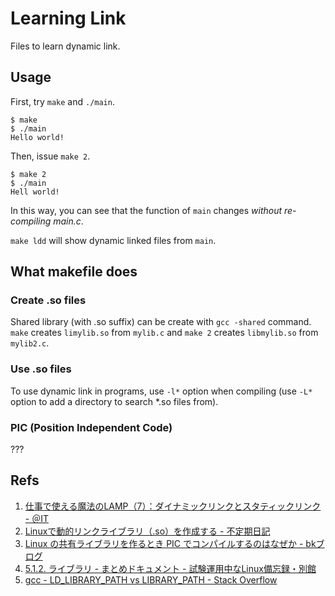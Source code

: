 Learning Link
=============

Files to learn dynamic link.


Usage
-----

First, try `make` and `./main`.

    $ make
    $ ./main
    Hello world!

Then, issue `make 2`.

    $ make 2
    $ ./main
    Hell world!

In this way, you can see that the function of `main` changes *without
re-compiling main.c*.

`make ldd` will show dynamic linked files from `main`.


What makefile does
------------------

### Create .so files

Shared library (with .so suffix) can be create with `gcc -shared` command.
`make` creates `limylib.so` from `mylib.c` and `make 2` creates `libmylib.so`
from `mylib2.c`.

### Use .so files

To use dynamic link in programs, use `-l*` option when compiling (use `-L*`
option to add a directory to search *.so files from).

### PIC (Position Independent Code)

???


Refs
----

1. [仕事で使える魔法のLAMP（7）：ダイナミックリンクとスタティックリンク - ＠IT](http://www.atmarkit.co.jp/ait/articles/1105/27/news111.html)
1. [Linuxで動的リンクライブラリ（.so）を作成する - 不定期日記](http://blog.livedoor.jp/ha_yshr/archives/51793675.html)
1. [Linux の共有ライブラリを作るとき PIC でコンパイルするのはなぜか - bkブログ](http://0xcc.net/blog/archives/000107.html)
1. [5.1.2. ライブラリ - まとめドキュメント - 試験運用中なLinux備忘録・別館](http://kakurasan.ehoh.net/summary/library.package.os.html)
1. [gcc - LD_LIBRARY_PATH vs LIBRARY_PATH - Stack Overflow](http://stackoverflow.com/questions/4250624/ld-library-path-vs-library-path)
